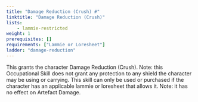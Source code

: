 ```yaml
---
title: "Damage Reduction (Crush) #"
linktitle: "Damage Reduction (Crush)"
lists:
    - lammie-restricted
weight: 1
prerequisites: []
requirements: ["Lammie or Loresheet"]
ladder: "damage-reduction"
---
```

This grants the character Damage Reduction (Crush). Note: this Occupational Skill does not grant any protection to any shield the character may be using or carrying. This skill can only be used or purchased if the character has an applicable lammie or loresheet that allows it. Note: it has no effect on Artefact Damage.